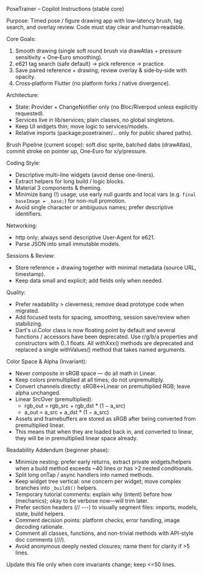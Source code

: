 PoseTrainer – Copilot Instructions (stable core)

Purpose: Timed pose / figure drawing app with low‑latency brush, tag search, and overlay review. Code must stay clear and human‑readable.

Core Goals:
1. Smooth drawing (single soft round brush via drawAtlas + pressure sensitivity + One‑Euro smoothing).
2. e621 tag search (safe default) → pick reference → practice.
3. Save paired reference + drawing; review overlay & side‑by‑side with opacity.
4. Cross‑platform Flutter (no platform forks / native divergence).

Architecture:
- State: Provider + ChangeNotifier only (no Bloc/Riverpod unless explicitly requested).
- Services live in lib/services; plain classes, no global singletons.
- Keep UI widgets thin; move logic to services/models.
- Relative imports (package:posetrainer/... only for public shared paths).

Brush Pipeline (current scope): soft disc sprite, batched dabs (drawAtlas), commit stroke on pointer up, One‑Euro for x/y/pressure.

Coding Style:
- Descriptive multi-line widgets (avoid dense one-liners).
- Extract helpers for long build / logic blocks.
- Material 3 components & theming.
- Minimize bang (!) usage; use early null guards and local vars (e.g. `final baseImage = _base;`) for non-null promotion.
- Avoid single character or ambiguous names; prefer descriptive identifiers.

Networking:
- http only; always send descriptive User-Agent for e621.
- Parse JSON into small immutable models.

Sessions & Review:
- Store reference + drawing together with minimal metadata (source URL, timestamp).
- Keep data small and explicit; add fields only when needed.

Quality:
- Prefer readability > cleverness; remove dead prototype code when migrated.
- Add focused tests for spacing, smoothing, session save/review when stabilizing.
- Dart's ui.Color class is now floating point by default and several functions / accessors have been deprecated. Use r/g/b/a properties and constructors with 0..1 floats. All withXxx() methods are deprecated and replaced a single withValues() method that takes named arguments.

Color Space & Alpha (Invariant):
- Never composite in sRGB space — do all math in Linear.
- Keep colors premultiplied at all times; do not unpremultiply.
- Convert channels directly: sRGB↔Linear on premultiplied RGB; leave alpha unchanged.
- Linear SrcOver (premultiplied):
	- rgb_out = rgb_src + rgb_dst * (1 − a_src)
	- a_out   = a_src  + a_dst  * (1 − a_src)
- Assets and framebuffers are stored as sRGB after being converted from premultiplied linear.
- This means that when they are loaded back in, and converted to linear, they will be in premultiplied linear space already.

Readability Addendum (beginner phase):
- Minimize nesting: prefer early returns, extract private widgets/helpers when a build method exceeds ~40 lines or has >2 nested conditionals.
- Split long onTap / async handlers into named methods.
- Keep widget tree vertical: one concern per widget; move complex branches into `_buildX()` helpers.
- Temporary tutorial comments: explain why (intent) before how (mechanics); okay to be verbose now—will trim later.
- Prefer section headers (// ---) to visually segment files: imports, models, state, build helpers.
- Comment decision points: platform checks, error handling, image decoding rationale.
- Comment all classes, functions, and non-trivial methods with API-style doc comments (///).
- Avoid anonymous deeply nested closures; name them for clarity if >5 lines.

Update this file only when core invariants change; keep <=50 lines.
